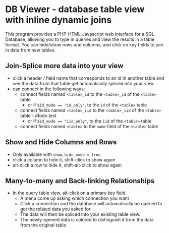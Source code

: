 DB Viewer - database table view with inline dynamic joins
=========================================================

This program provides a PHP-HTML-Javascript web interface
for a SQL Database, allowing you to type in queries and view
the results in a table format.  You can hide/show rows and
columns, and click on key fields to join in data from new
tables.

Join-Splice more data into your view
------------------------------------
* click a header / field name that corresponds to an id in another table
  and see the data from that table get automatically spliced into your view
* can connect in the following ways:
    * connect fields named `<table>_id` to the `<table>_id` of the `<table>` table
        * or if `$id_mode == "id_only"`, to the `id` of the `<table>` table
    * connect fields named `<table>_iid` to the `<table>_iid` of the `<table>` table - #todo test
        * or if `$id_mode == "iid_only"`, to the `iid` of the `<table>` table
    * connect fields named `<table>` to the `name` field of the `<table>` table

Show and Hide Columns and Rows
------------------------------
* Only available with `show_hide_mode = true`
* click a column to hide it, shift-click to show again
* alt-click a row to hide it, shift-alt-click to show again

Many-to-many and Back-linking Relationships
-------------------------------------------
* In the query table view, alt-click on a primary key field.
    * A menu come up asking which connection you want
    * Click a connection and the database will automatically be queried to get the related data you asked for
    * The data will then be spliced into your existing table view.
    * The newly-opened data is colored to distinguish it from the data from the original table.

